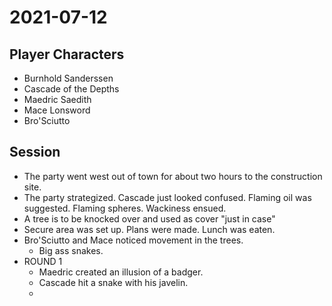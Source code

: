 # 2021-07-12
## Player Characters
* Burnhold Sanderssen
* Cascade of the Depths
* Maedric Saedith
* Mace Lonsword
* Bro'Sciutto
## Session
* The party went west out of town for about two hours to the construction site.
* The party strategized. Cascade just looked confused. Flaming oil was suggested. Flaming spheres. Wackiness ensued.
* A tree is to be knocked over and used as cover "just in case"
* Secure area was set up. Plans were made. Lunch was eaten.
* Bro'Sciutto and Mace noticed movement in the trees.
	* Big ass snakes.
* ROUND 1
	* Maedric created an illusion of a badger.
	* Cascade hit a snake with his javelin.
	* 
<!--stackedit_data:
eyJoaXN0b3J5IjpbLTEwMDEzNjUwOTUsMTYxNTEwNjc3MSwtMj
AzOTQ2MjEyNywtMTE4MDA5NTc5NywtMTk4NzUxMTQxMSwtNTU2
MjMyNzkzLDE5NjM5MjM3MTksMjUzMTY0NjM4XX0=
-->